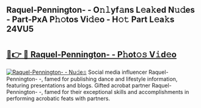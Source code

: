 ## Raquel-Pennington- - O𝚗𝚕yf𝚊ns L𝚎a𝚔ed N𝚞𝚍es - Part-PxA P𝚑𝚘tos Vi𝚍𝚎o - H𝚘𝚝 Part L𝚎a𝚔s 24VU5

# <h2><a href="http://kf30hrj.oniu.top/?m=Raquel-Pennington-+-">🔗👉 🔴 Raquel-Pennington- - P𝚑ot𝚘𝚜 V𝚒d𝚎o</a></h2>

[![Raquel-Pennington- - Nu𝚍e𝚜](https://i.imgur.com/0qMVB7G.gif)](http://kf30hrj.oniu.top/?m=Raquel-Pennington-+-)
Social media influencer Raquel-Pennington- -, famed for publishing dance and lifestyle information, featuring presentations and blogs. Gifted acrobat partner Raquel-Pennington- -, famed for their exceptional skills and accomplishments in performing acrobatic feats with partners.  
